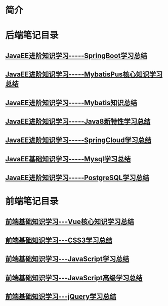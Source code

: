 # 简介



# 后端笔记目录

## [JavaEE进阶知识学习-----SpringBoot学习总结](https://github.com/luokangyuan/StudyNote2/blob/master/JavaEE%E8%BF%9B%E9%98%B6%E7%9F%A5%E8%AF%86%E5%AD%A6%E4%B9%A0-----SpringBoot%E5%AD%A6%E4%B9%A0%E6%80%BB%E7%BB%93.md)

## [JavaEE进阶知识学习-----MybatisPus核心知识学习总结](https://github.com/luokangyuan/StudyNote2/blob/master/JavaEE%E8%BF%9B%E9%98%B6%E7%9F%A5%E8%AF%86%E5%AD%A6%E4%B9%A0-----MybatisPus%E6%A0%B8%E5%BF%83%E7%9F%A5%E8%AF%86%E5%AD%A6%E4%B9%A0%E6%80%BB%E7%BB%93.md)

## [JavaEE进阶知识学习-----Mybatis知识总结](https://github.com/luokangyuan/StudyNote2/blob/master/JavaEE%E8%BF%9B%E9%98%B6%E7%9F%A5%E8%AF%86%E5%AD%A6%E4%B9%A0-----Mybatis%E7%9F%A5%E8%AF%86%E6%80%BB%E7%BB%93.md)

## [JavaEE进阶知识学习-----Java8新特性学习总结](https://github.com/luokangyuan/StudyNote2/blob/master/JavaEE%E8%BF%9B%E9%98%B6%E7%9F%A5%E8%AF%86%E5%AD%A6%E4%B9%A0-----Java8%E6%96%B0%E7%89%B9%E6%80%A7%E5%AD%A6%E4%B9%A0%E6%80%BB%E7%BB%93.md)

## [JavaEE进阶知识学习-----SpringCloud学习总结](https://github.com/luokangyuan/StudyNote2/blob/master/JavaEE%E8%BF%9B%E9%98%B6%E7%9F%A5%E8%AF%86%E5%AD%A6%E4%B9%A0-----SpringCloud%E5%AD%A6%E4%B9%A0%E6%80%BB%E7%BB%93.md)

## [JavaEE基础知识学习-----Mysql学习总结](https://github.com/luokangyuan/StudyNote2/blob/master/JavaEE%E5%9F%BA%E7%A1%80%E7%9F%A5%E8%AF%86%E5%AD%A6%E4%B9%A0-----Mysql%E5%AD%A6%E4%B9%A0%E6%80%BB%E7%BB%93.md)

## [JavaEE进阶知识学习-----PostgreSQL学习总结](https://github.com/luokangyuan/StudyNote2/blob/master/JavaEE%E8%BF%9B%E9%98%B6%E7%9F%A5%E8%AF%86%E5%AD%A6%E4%B9%A0-----PostgreSQL%E5%AD%A6%E4%B9%A0%E6%80%BB%E7%BB%93.md)



# 前端笔记目录

## [前端基础知识学习---Vue核心知识学习总结](https://github.com/luokangyuan/StudyNote2/blob/master/%E5%89%8D%E7%AB%AF%E5%9F%BA%E7%A1%80%E7%9F%A5%E8%AF%86%E5%AD%A6%E4%B9%A0---Vue%E6%A0%B8%E5%BF%83%E7%9F%A5%E8%AF%86%E5%AD%A6%E4%B9%A0%E6%80%BB%E7%BB%93.md)

## [前端基础知识学习---CSS3学习总结](https://github.com/luokangyuan/StudyNote2/blob/master/%E5%89%8D%E7%AB%AF%E5%9F%BA%E7%A1%80%E7%9F%A5%E8%AF%86%E5%AD%A6%E4%B9%A0---CSS3%E5%AD%A6%E4%B9%A0%E6%80%BB%E7%BB%93.md)

## [前端基础知识学习---JavaScript学习总结](https://github.com/luokangyuan/StudyNote2/blob/master/%E5%89%8D%E7%AB%AF%E5%9F%BA%E7%A1%80%E7%9F%A5%E8%AF%86%E5%AD%A6%E4%B9%A0---JavaScript%E5%AD%A6%E4%B9%A0%E6%80%BB%E7%BB%93.md)

## [前端基础知识学习---JavaScript高级学习总结](https://github.com/luokangyuan/StudyNote2/blob/master/%E5%89%8D%E7%AB%AF%E5%9F%BA%E7%A1%80%E7%9F%A5%E8%AF%86%E5%AD%A6%E4%B9%A0---JavaScript%E9%AB%98%E7%BA%A7%E5%AD%A6%E4%B9%A0%E6%80%BB%E7%BB%93.md)

## [前端基础知识学习---jQuery学习总结](https://github.com/luokangyuan/StudyNote2/blob/master/%E5%89%8D%E7%AB%AF%E5%9F%BA%E7%A1%80%E7%9F%A5%E8%AF%86%E5%AD%A6%E4%B9%A0---jQuery%E5%AD%A6%E4%B9%A0%E6%80%BB%E7%BB%93.md)







